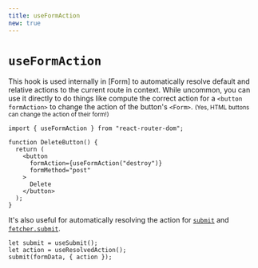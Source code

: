 ```yaml
---
title: useFormAction
new: true
---
```


# `useFormAction`

This hook is used internally in [Form] to automatically resolve default and relative actions to the current route in context. While uncommon, you can use it directly to do things like compute the correct action for a `<button formAction>` to change the action of the button's `<Form>`. <small>(Yes, HTML buttons can change the action of their form!)</small>

```tsx
import { useFormAction } from "react-router-dom";

function DeleteButton() {
  return (
    <button
      formAction={useFormAction("destroy")}
      formMethod="post"
    >
      Delete
    </button>
  );
}
```

It's also useful for automatically resolving the action for [`submit`][usesubmit] and [`fetcher.submit`][usefetchersubmit].

```tsx
let submit = useSubmit();
let action = useResolvedAction();
submit(formData, { action });
```

[usesubmit]: ./use-submit
[usefetchersubmit]: ./use-fetcher#fetchersubmit
